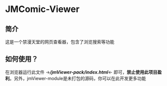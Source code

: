 # JMComic-Viewer
## 简介
这是一个禁漫天堂的网页查看器，包含了浏览搜索等功能
## 如何使用？
在浏览器运行此文件 ->***/jmViewer-pack/index.html***<- 即可，**禁止使用此项目盈利**。另外，jmViewer-module是未打包的源码，你可以在此开发更多功能
